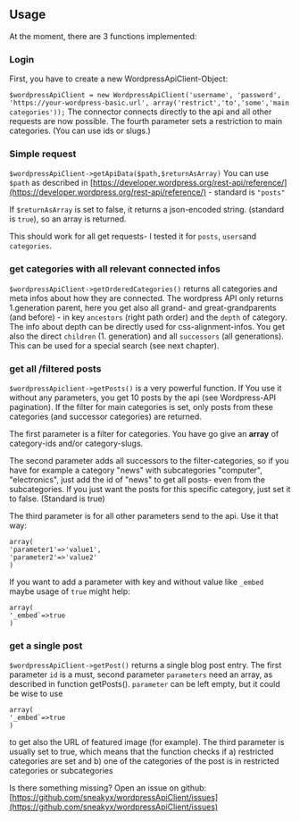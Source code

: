 ## Usage
At the moment, there are 3 functions implemented:

### Login
First, you have to create a new WordpressApiClient-Object:

`$wordpressApiClient = new WordpressApiClient('username', 'password', 'https://your-wordpress-basic.url', array('restrict','to','some','main categories'));`
The connector connects directly to the api and all other requests are now possible. The fourth parameter sets a restriction to main categories. (You can use ids or slugs.) 

### Simple request
`$wordpressApiClient->getApiData($path,$returnAsArray)`
You can use `$path` as described in [https://developer.wordpress.org/rest-api/reference/](https://developer.wordpress.org/rest-api/reference/) - standard is `"posts"`

If `$returnAsArray` is set to false, it returns a json-encoded string. (standard is `true`), so an array is returned.

This should work for all get requests- I tested it for `posts`, `users`and `categories`.

### get categories with all relevant connected infos

`$wordpressApiClient->getOrderedCategories()` returns all categories and meta infos about how they are connected. 
The wordpress API only returns 1.generation parent, here you get also all grand- and great-grandparents (and before) - in key `ancestors` (right path order) and the `depth` of category.
The info about depth can be directly used for css-alignment-infos.
You get also the direct `children` (1. generation) and all `successors` (all generations). This can be used for a special search (see next chapter).

### get all /filtered posts
`$wordpressApiclient->getPosts()` is a very powerful function.
If You use it without any parameters, you get 10  posts by the api (see Wordpress-API pagination). If the filter for main categories is set, only posts from these categories (and successor categories) are returned.

The first parameter is a filter for categories. You have go give an **array** of category-ids and/or category-slugs. 

The second parameter adds all successors to the filter-categories, so if you have for example a category "news" with subcategories "computer", 
"electronics", just add the id of "news" to get all posts- even from the subcategories.
If you just want the posts for this specific category, just set it to false.
(Standard is true)   

The third parameter is for all other parameters send to the api. Use it that way:
```
array(
'parameter1'=>'value1',
'parameter2'=>'value2'
)
```
If you want to add a parameter with key and without value like `_embed` maybe usage of `true` might help:
```
array(
'_embed`=>true
)
``` 

### get a single post
`$wordpressApiClient->getPost()` returns a single blog post entry.
The first parameter `id` is a must, second parameter `parameters` need an array, as described in function getPosts().
`parameter` can be left empty, but it could be wise to use 
```
array(
'_embed`=>true
)
``` 
to get also the URL of featured image (for example). 
The third parameter is usually set to true, which means that the function checks if 
a) restricted categories are set and 
b) one of the categories of the post is in restricted categories or subcategories


Is there something missing? Open an issue on github: [https://github.com/sneakyx/wordpressApiClient/issues](https://github.com/sneakyx/wordpressApiClient/issues)
